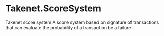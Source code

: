 Takenet.ScoreSystem
===================

Takenet score system
 A score system based on signature of transactions that can evaluate the probability of a transaction be a failure.
